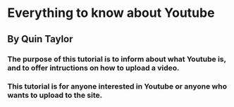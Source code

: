 # Everything to know about Youtube
## By Quin Taylor
### The purpose of this tutorial is to inform about what Youtube is, and to offer intructions on how to upload a video.
### This tutorial is for anyone interested in Youtube or anyone who wants to upload to the site.
